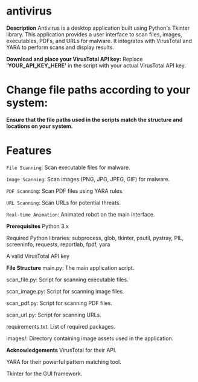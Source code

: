 # antivirus

**Description**
Antivirus is a desktop application built using Python's Tkinter library. This application provides a user interface to scan files, images, executables, PDFs, and URLs for malware. It integrates with VirusTotal and YARA to perform scans and display results.

**Download and place your VirusTotal API key:** Replace '**YOUR_API_KEY_HERE'** in the script with your actual VirusTotal API key.

# Change file paths according to your system:

**Ensure that the file paths used in the scripts match the structure and locations on your system.**

# Features
`File Scanning`: Scan executable files for malware.

`Image Scanning`: Scan images (PNG, JPG, JPEG, GIF) for malware.

`PDF Scanning`: Scan PDF files using YARA rules.

`URL Scanning`: Scan URLs for potential threats.

`Real-time Animation`: Animated robot on the main interface.

**Prerequisites**
Python 3.x

Required Python libraries: subprocess, glob, tkinter, psutil, pystray, PIL, screeninfo, requests, reportlab, fpdf, yara

A valid VirusTotal API key

**File Structure**
main.py: The main application script.

scan_file.py: Script for scanning executable files.

scan_image.py: Script for scanning image files.

scan_pdf.py: Script for scanning PDF files.

scan_url.py: Script for scanning URLs.

requirements.txt: List of required packages.

images/: Directory containing image assets used in the application.

**Acknowledgements**
VirusTotal for their API.

YARA for their powerful pattern matching tool.

Tkinter for the GUI framework.
